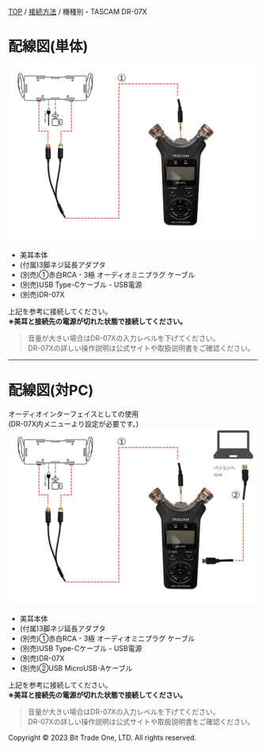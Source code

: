 
<head>
<link rel="stylesheet" href="style.css">
</head>


[TOP](index.md) / [接続方法](02Connect.md) / 機種別・TASCAM DR-07X

# 配線図(単体)  

<img src="images/50b803277f27e25c33dcecc3b4afb18f081f29955e03e10f4335279f712f3e18.jpg" alt="DR-07X接続"  Width="800">



- 美耳本体
- (付属)3脚ネジ延長アダプタ  
- (別売)①赤白RCA - 3極 オーディオミニプラグ ケーブル  
- (別売)USB Type-Cケーブル - USB電源  
- (別売)DR-07X  


上記を参考に接続してください。  
**※美耳と接続先の電源が切れた状態で接続してください。**

> 音量が大きい場合はDR-07Xの入力レベルを下げてください。  
> DR-07Xの詳しい操作説明は公式サイトや取扱説明書をご確認ください。

---

# 配線図(対PC)  
オーディオインターフェイスとしての使用  
(DR-07X内メニューより設定が必要です。)    
<img src="images/622445cfe74070ab80515b061cc21d9a2a28ed8944c0008fa41f20c0295c7bc1.jpg" alt="DR-07X接続PC"  Width="800">

- 美耳本体
- (付属)3脚ネジ延長アダプタ  
- (別売)①赤白RCA - 3極 オーディオミニプラグ ケーブル  
- (別売)USB Type-Cケーブル - USB電源  
- (別売)DR-07X  
- (別売)②USB MicroUSB-Aケーブル  

上記を参考に接続してください。  
**※美耳と接続先の電源が切れた状態で接続してください。**

> 音量が大きい場合はDR-07Xの入力レベルを下げてください。  
> DR-07Xの詳しい操作説明は公式サイトや取扱説明書をご確認ください。

  <footer>
    <p>Copyright © 2023 Bit Trade One, LTD. All rights reserved.</p>
  </footer>
